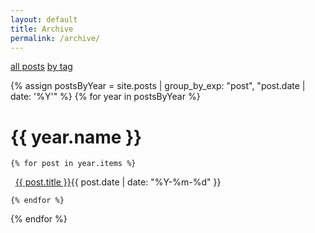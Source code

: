 ```yaml
---
layout: default
title: Archive
permalink: /archive/
---
```


<div class="archive-menu">
	<span class="archive-active"><a href="/archive/" title="all">all posts</a></span>
	<span class="archive-inactive"><a href="/archive/tags" title="tags">by tag</a></span>
</div>	

{% assign postsByYear = site.posts | group_by_exp: "post", "post.date | date: '%Y'" %}
{% for year in postsByYear %}
  <h1>{{ year.name }}</h1>
    
    {% for post in year.items %}

<div class="archive-list">
	&nbsp;&nbsp;<span id="title" markdown="0"><a href="{{ post.url }}">{{ post.title }}</a></span><span id="date">{{ post.date | date: "%Y-%m-%d" }}</span>
</div>
    
    {% endfor %}
    
{% endfor %}
